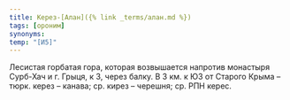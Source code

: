 ```yaml
---
title: Керез-[Алан]({% link _terms/алан.md %})
tags: [ороним]
synonyms:
temp: "[И5]"
---
```


Лесистая горбатая гора, которая возвышается напротив монастыря Сурб-Хач и г.
Грыця, к З, через балку. В 3 км. к ЮЗ от Старого Крыма – тюрк. керез – канава;
ср. кирез – черешня; ср. РПН керес.

